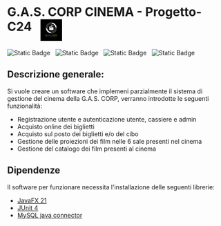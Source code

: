 # **G.A.S. CORP CINEMA** - Progetto-C24 &nbsp; <img align="top" src="Resources/Logo G.A.S. CORP CINEMA.png" width="50" />

<p float="left">
  <img alt="Static Badge" src="https://img.shields.io/badge/Backend-Java-00FF00?style=for-the-badge&logo=Eclipse&labelColor=rgb(40%2C%2040%2C%2040)">
  &nbsp;
  <img alt="Static Badge" src="https://img.shields.io/badge/Frontend-JavaFX-FF0000?style=for-the-badge&labelColor=rgb(40%2C%2040%2C%2040)">
  &nbsp;  
  <img alt="Static Badge" src="https://img.shields.io/badge/Database-MySQL-0000FF?style=for-the-badge&logo=MySQL&labelColor=rgb(40%2C%2040%2C%2040)">
  &nbsp;
  <img alt="Static Badge" src="https://img.shields.io/badge/Test-JUnit%204-9F00FF?style=for-the-badge&logo=TestCafe&labelColor=rgb(40%2C%2040%2C%2040)">
</p>

## Descrizione generale:

Si vuole creare un software che implemeni parzialmente il 
sistema di gestione del cinema della G.A.S. CORP, verranno 
introdotte le seguenti funzionalità:

- Registrazione utente e autenticazione utente, cassiere e admin 
- Acquisto online dei biglietti
- Acquisto sul posto dei biglietti e/o del cibo
- Gestione delle proiezioni dei film nelle 6 sale presenti nel cinema
- Gestione del catalogo dei film presenti al cinema

## Dipendenze 
Il software per funzionare necessita l'installazione delle seguenti librerie:
- [JavaFX 21](https://gluonhq.com/products/javafx/)
- [JUnit 4](https://github.com/junit-team/junit4/releases/tag/r4.13.2)
- [MySQL java connector](https://github.com/mysql/mysql-connector-j)

